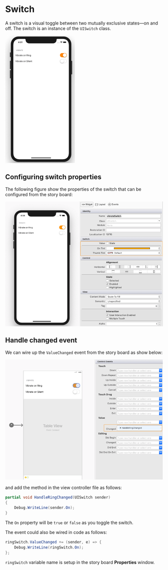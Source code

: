 # Switch

A switch is a visual toggle between two mutually exclusive states—on and off. The switch is an instance of the `UISwitch` class.

![Switch][1]

## Configuring switch properties

The following figure show the properties of the switch that can be configured from the story board:

![Switch properties][2]

## Handle changed event

We can wire up the `ValueChanged` event from the story board as show below:

![SwitchValue Changed Event][3]

and add the method in the view controller file as follows:

```csharp
partial void HandleRingChanged(UISwitch sender)
{
    Debug.WriteLine(sender.On);
}
```

The `On` property will be `true` or `false` as you toggle the switch.

The event could also be wired in code as follows:

```csharp
ringSwitch.ValueChanged += (sender, e) => {
    Debug.WriteLine(ringSwitch.On);
};
```

`ringSwitch` variable name is setup in the story board **Properties** window.

[1]: images/switch.png
[2]: images/switch-properties.png
[3]: images/switch-changed-event.png
